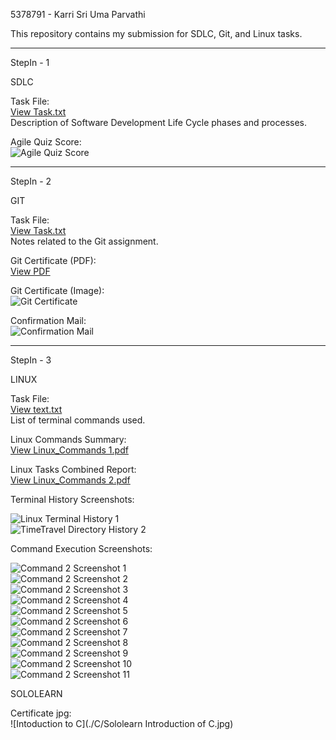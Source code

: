5378791 - Karri Sri Uma Parvathi

This repository contains my submission for SDLC, Git, and Linux tasks.

---

StepIn - 1

SDLC

Task File:  
[View Task.txt](./SDLC/Task.txt)  
Description of Software Development Life Cycle phases and processes.

Agile Quiz Score:  
![Agile Quiz Score](./SDLC/Agile%20Quiz%20Score%20.png)

---

StepIn - 2

GIT

Task File:  
[View Task.txt](./GIT/Task.txt)  
Notes related to the Git assignment.

Git Certificate (PDF):  
[View PDF](./GIT/Simpllearn%20Git%20Certificate.pdf)

Git Certificate (Image):  
![Git Certificate](./GIT/Simpllearn%20Git%20Certificate.png)

Confirmation Mail:  
![Confirmation Mail](./GIT/conformation%20mail%20.png)

---

StepIn - 3

LINUX

Task File:  
[View text.txt](./Linux/text.txt)  
List of terminal commands used.

Linux Commands Summary:  
[View Linux_Commands 1.pdf](./Linux/Linux_Commands.pdf)

Linux Tasks Combined Report:  
[View Linux_Commands 2.pdf](./Linux/Linux_Commands_2.pdf)

Terminal History Screenshots:

![Linux Terminal History 1](./Linux/linux%20terminal%20history%201.png)  
![TimeTravel Directory History 2](./Linux/Timetravel%20DATE%20history%202.png)

Command Execution Screenshots:

![Command 2 Screenshot 1](./Linux/Command%202%20screen%20short%201.png)  
![Command 2 Screenshot 2](./Linux/Command%202%20screen%20short%202.png)  
![Command 2 Screenshot 3](./Linux/Command%202%20screen%20short%203.png)  
![Command 2 Screenshot 4](./Linux/Command%202%20screen%20short%204.png)  
![Command 2 Screenshot 5](./Linux/Command%202%20screen%20short%205.png)  
![Command 2 Screenshot 6](./Linux/Command%202%20screen%20short%206.png)  
![Command 2 Screenshot 7](./Linux/Command%202%20screen%20short%207.png)  
![Command 2 Screenshot 8](./Linux/Command%202%20screen%20short%208.png)  
![Command 2 Screenshot 9](./Linux/Command%202%20screen%20short%209.png)  
![Command 2 Screenshot 10](./Linux/Command%202%20screen%20short%2010.png)  
![Command 2 Screenshot 11](./Linux/Command%202%20screen%20short%2011.png)


SOLOLEARN

Certificate jpg:  
![Intoduction to C](./C/Sololearn Introduction of C.jpg)
